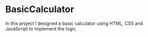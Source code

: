 # BasicCalculator
In this project I designed a basic calculator using HTML, CSS and JavaScript to implement the logic.
